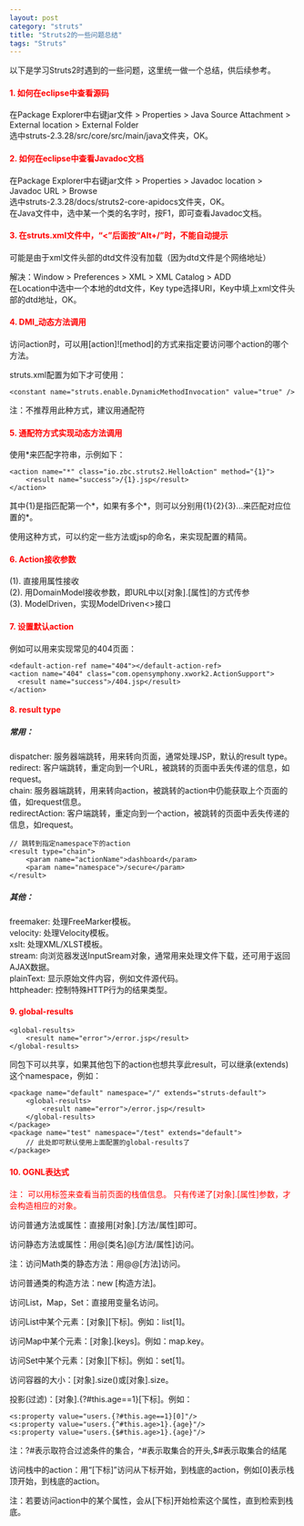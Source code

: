 ```yaml
---
layout: post
category: "struts"
title: "Struts2的一些问题总结"
tags: "Struts"
---
```


以下是学习Struts2时遇到的一些问题，这里统一做一个总结，供后续参考。  

#### <font color="#F00">1. 如何在eclipse中查看源码</font>  

在Package Explorer中右键jar文件 > Properties > Java Source Attachment > External location > External Folder  
选中struts-2.3.28/src/core/src/main/java文件夹，OK。

#### <font color="#F00">2. 如何在eclipse中查看Javadoc文档</font>  

在Package Explorer中右键jar文件 > Properties > Javadoc location > Javadoc URL > Browse  
选中struts-2.3.28/docs/struts2-core-apidocs文件夹，OK。  
在Java文件中，选中某一个类的名字时，按F1，即可查看Javadoc文档。  

#### <font color="#F00">3. 在struts.xml文件中，“<”后面按“Alt+/”时，不能自动提示</font>  

可能是由于xml文件头部的dtd文件没有加载（因为dtd文件是个网络地址）  

解决：Window > Preferences > XML > XML Catalog > ADD  
在Location中选中一个本地的dtd文件，Key type选择URI，Key中填上xml文件头部的dtd地址，OK。  

#### <font color="#F00">4. DMI_动态方法调用</font>  

访问action时，可以用[action]![method]的方式来指定要访问哪个action的哪个方法。  

struts.xml配置为如下才可使用：  

    <constant name="struts.enable.DynamicMethodInvocation" value="true" />

注：不推荐用此种方式，建议用通配符

#### <font color="#F00">5. 通配符方式实现动态方法调用</font>  

使用*来匹配字符串，示例如下：  

    <action name="*" class="io.zbc.struts2.HelloAction" method="{1}">
        <result name="success">/{1}.jsp</result>
    </action>

其中{1}是指匹配第一个*，如果有多个*，则可以分别用{1}{2}{3}...来匹配对应位置的*。  

使用这种方式，可以约定一些方法或jsp的命名，来实现配置的精简。  

#### <font color="#F00">6. Action接收参数</font>  

(1). 直接用属性接收  
(2). 用DomainModel接收参数，即URL中以[对象].[属性]的方式传参  
(3). ModelDriven，实现ModelDriven<>接口

#### <font color="#F00">7. 设置默认action</font>  

例如可以用来实现常见的404页面：  

    <default-action-ref name="404"></default-action-ref>
    <action name="404" class="com.opensymphony.xwork2.ActionSupport">
      <result name="success">/404.jsp</result>
    </action>

#### <font color="#F00">8. result type</font>  

##### 常用：  

dispatcher: 服务器端跳转，用来转向页面，通常处理JSP，默认的result type。  
redirect: 客户端跳转，重定向到一个URL，被跳转的页面中丢失传递的信息，如request。  
chain: 服务器端跳转，用来转向action，被跳转的action中仍能获取上个页面的值，如request信息。  
redirectAction: 客户端跳转，重定向到一个action，被跳转的页面中丢失传递的信息，如request。  

    // 跳转到指定namespace下的action
    <result type="chain">
        <param name="actionName">dashboard</param>
        <param name="namespace">/secure</param>
    </result>

##### 其他：  

freemaker: 处理FreeMarker模板。  
velocity: 处理Velocity模板。  
xslt: 处理XML/XLST模板。  
stream: 向浏览器发送InputSream对象，通常用来处理文件下载，还可用于返回AJAX数据。  
plainText: 显示原始文件内容，例如文件源代码。  
httpheader: 控制特殊HTTP行为的结果类型。  

#### <font color="#F00">9. global-results</font>  

    <global-results>
        <result name="error">/error.jsp</result>
    </global-results>

同包下可以共享，如果其他包下的action也想共享此result，可以继承(extends)这个namespace，例如：  

    <package name="default" namespace="/" extends="struts-default">
        <global-results>
            <result name="error">/error.jsp</result>
        </global-results>
    </package>
    <package name="test" namespace="/test" extends="default">
        // 此处即可默认使用上面配置的global-results了
    </package>

#### <font color="#F00">10. OGNL表达式</font>  

<font color="#F00">
注：  
可以用<s:debug></s:debug>标签来查看当前页面的栈值信息。  
只有传递了[对象].[属性]参数，才会构造相应的对象。  
</font>  

访问普通方法或属性：直接用[对象].[方法/属性]即可。  

访问静态方法或属性：用@[类名]@[方法/属性]访问。  

注：访问Math类的静态方法：用@@[方法]访问。  

访问普通类的构造方法：new [构造方法]。  

访问List，Map，Set：直接用变量名访问。  

访问List中某个元素：[对象][下标]。例如：list[1]。  

访问Map中某个元素：[对象].[keys]。例如：map.key。  

访问Set中某个元素：[对象][下标]。例如：set[1]。  

访问容器的大小：[对象].size()或[对象].size。  

投影(过滤)：[对象].{?#this.age==1}[下标]。例如：  

    <s:property value="users.{?#this.age==1}[0]"/>
    <s:property value="users.{^#this.age>1}.{age}"/>
    <s:property value="users.{$#this.age>1}.{age}"/>

注：?#表示取符合过滤条件的集合，^#表示取集合的开头,$#表示取集合的结尾

访问栈中的action：用“[下标]”访问从下标开始，到栈底的action，例如[0]表示栈顶开始，到栈底的action。  

注：若要访问action中的某个属性，会从[下标]开始检索这个属性，直到检索到栈底。  







